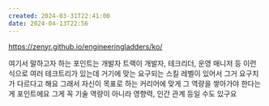 ```yaml
---
created: 2024-03-31T22:41:00
date: 2024-04-13T22:56
---
```

https://zenyr.github.io/engineeringladders/ko/

여기서 말하고자 하는 포인트는 개발자 트랙이 개발자, 테크리더, 운영 매니저 등 이런 식으로 여러 테크트리가 있는데 거기에 맞는 요구되는 스킬 레벨이 있어서 그거 요구치가 다르다고 해요 그래서 자신이 목표로 하는 커리어에 맞게 그 역량을 쌓아가야 한다는 게 포인트에요 그게 꼭 기술 역량이 아니라 영향력, 인간 관계 등일 수도 있구요